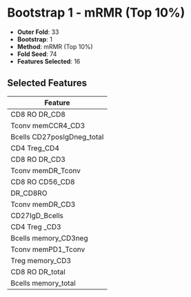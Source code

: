 # Bootstrap 1 - mRMR (Top 10%)

- **Outer Fold**: 33
- **Bootstrap**: 1
- **Method**: mRMR (Top 10%)
- **Fold Seed**: 74
- **Features Selected**: 16

## Selected Features

| Feature |
|---------|
| CD8 RO DR_CD8 |
| Tconv memCCR4_CD3 |
| Bcells CD27posIgDneg_total |
| CD4 Treg_CD4 |
| CD8 RO DR_CD3 |
| Tconv memDR_Tconv |
| CD8 RO CD56_CD8 |
| DR_CD8RO |
| Tconv memDR_CD3 |
| CD27IgD_Bcells |
| CD4 Treg _CD3 |
| Bcells memory_CD3neg |
| Tconv memPD1_Tconv |
| Treg memory_CD3 |
| CD8 RO DR_total |
| Bcells memory_total |
